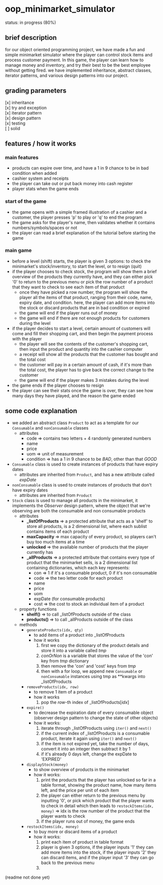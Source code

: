 # oop_minimarket_simulator

status: in progress (80%)

## brief description

for our object oriented programming project, we have made a fun and simple minimarket simulator where the player can control stock items and process customer payment. In this game, the player can learn how to manage money and inventory, and try their best to be the best employee without getting fired. we have implemented inheritance, abstract classes, iterator patterns, and various design patterns into our project.

## grading parameters

[x] inheritance\
[x] try and exception\
[x] iterator pattern\
[x] design pattern\
[x] testing\
[ ] solid

## features / how it works

### main features

- products can expire over time, and have a 1 in 9 chance to be in bad condition when added
- cashier system and receipts
- the player can take out or put back money into cash register
- player stats when the game ends 

### start of the game

- the game opens with a simple framed illustration of a cashier and a customer, the player presses 'p' to play or 'q' to end the program
- the game asks for the player's name, then validates whether it contains numbers/symbols/spaces or not
- the player can read a brief explanation of the tutorial before starting the game

### main game

- before a level (shift) starts, the player is given 3 options: to check the minimarket's stock/inventory, to start the level, or to resign (quit)
- if the player chooses to check stock, the program will show them a brief overview of the products they currently have, and they can either pick '0' to return to the previous menu or pick the row number of a product that they want to check to see each item of that product
  - once they have picked a row number, the program will show the player all the items of that product, ranging from their code, name, expiry date, and condition. here, the player can add more items into the stock or discard products that are in bad condition or expired
  - the game will end if the player runs out of money
  - the game will end if there are not enough products for customers during the level
- if the player decides to start a level, certain amount of customers will come and fill their shopping cart, and then begin the payment process with the player
  - the player will see the contents of the customer's shopping cart, then input the product and quantity into the cashier computer
  - a receipt will show all the products that the customer has bought and the total cost
  - the customer will pay in a certain amount of cash, if it's more than the total cost, the player has to give back the correct change to the customer
  - the game will end if the player makes 3 mistakes during the level
- the game ends if the player chooses to resign
- the player can see their stats once the game is over, they can see how many days they have played, and the reason the game ended

## some code explanation

- we added an abstract class `Product` to act as a template for our `Consumable` and `nonConsumable` classes
  - attributes
    - code => contains two letters + 4 randomly generated numbers 
    - name
    - price
    - uom => unit of measurement
    - condition => has a 1 in 9 chance to be _BAD_, other than that _GOOD_
- `Consumable` class is used to create instances of products that have expiry dates
  - attributes are inherited from `Product`, and has a new attribute called _expDate_
- `nonConsumable` class is used to create instances of products that don't have expiry dates
  - attributes are inherited from `Product`
- `Stock` class is used to manage all products in the minimarket, it implements the _Observer_ design pattern, where the object that we're observing are both the consumable and non consumable products
  - attributes
    - **_listOfProducts** => a protected attribute that acts as a 'shelf' to store all products, is a 2 dimensional list, where each sublist contains items of each product
    -  **maxCapacity** => max capacity of every product, so players can't buy too much items at a time
    -  **unlocked** => the available number of products that the player currently has
    -  **_allProducts** => a protected attribute that contains every type of product that the minimarket sells, is a 2 dimensional list containing dictionaries, which each key represents:
        - con => 1 if it's a consumable product, 0 if it's non consumable
        - code => the two letter code for each product
        - name
        - price
        - uom
        - expDate (for consumable products)
        - cost => the cost to stock an individual item of a product
  - property functions
    - **shelf()** => to call _listOfProducts outside of the class
    - **products()** => to call _allProducts outside of the class
  - methods
    - `generateProducts(idx, qty)`
      - to add items of a product into _listOfProducts
      - how it works
        1. first we copy the dictionary of the product details and store it into a variable called _tmp_
        2. _conOrNon_ is a variable that stores the value of the 'con' key from _tmp_ dictionary
        3. then remove the 'con' and 'cost' keys from _tmp_
        4. then with a for loop, we append new `Consumable` or `nonConsumable` instances using tmp as **kwargs into _listOfProducts
    - `removeProducts(idx, row)`
      - to remove 1 item of a product
      - how it works
        1. pop the _row_-th index of _listOfProducts[_idx_]
    - `expire()`
      - to decrease the expiration date of every consumable object (observer design pattern to change the state of other objects)
      - how it works:
        1. iterate through _listOfProducts using `iter()` and `next()`
        2. if the current index of _listOfProducts is a consumable product, iterate it again using `iter()` and `next()`
        3. if the item is not expired yet, take the number of days, convert it into an integer then subtract it by 1
        4. if it's already 0 days left, change the expDate to 'EXPIRED'
    - `displayStock(money)`
      - to show overview of products in the minimarket
      - how it works:
        1. print the products that the player has unlocked so far in a table format, showing the product name, how many items left, and the price per unit of each item
        2. the player can either return to the previous menu by inputting '0', or pick which product that the player wants to check in detail which then leads to `restockItems(idx, money)` => idx is the row number of the product that the player wants to check
        3. if the player runs out of money, the game ends
    - `restockItems(idx, money)`
      - to buy more or discard items of a product
      - how it works:
        1. print each item of product in table format
        2. player is given 3 options, if the player inputs '1' they can add more items into the stock, if the player inputs '2' they can discard items, and if the player input '3' they can go back to the previous menu
        3. 
\(readme not done yet)

